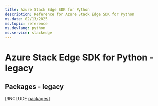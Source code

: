 ```yaml
---
title: Azure Stack Edge SDK for Python
description: Reference for Azure Stack Edge SDK for Python
ms.date: 02/13/2025
ms.topic: reference
ms.devlang: python
ms.service: stackedge
---
```

# Azure Stack Edge SDK for Python - legacy
## Packages - legacy
[!INCLUDE [packages](stack-edge-index.md)]